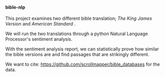 #### bible-nlp

<p> This project examines two different bible translation; <i> The King James Version </i> and <i> American Standard </i>. </p>
<p> We will run the two translations through a python Natural Language Processor's sentiment analysis. </p>
<p> With the sentiment analysis report, we can statistically prove how similar the bible versions are and find passages that are strikingly different. </p>


We want to cite: https://github.com/scrollmapper/bible_databases for the data.
